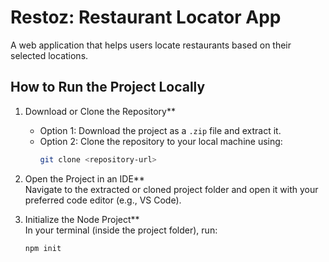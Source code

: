 # Restoz: Restaurant Locator App

A web application that helps users locate restaurants based on their selected locations.

## How to Run the Project Locally

1. Download or Clone the Repository**  
   - Option 1: Download the project as a `.zip` file and extract it.  
   - Option 2: Clone the repository to your local machine using:  
     ```bash
     git clone <repository-url>
     ```

2. Open the Project in an IDE**  
   Navigate to the extracted or cloned project folder and open it with your preferred code editor (e.g., VS Code).

3. Initialize the Node Project**  
   In your terminal (inside the project folder), run:  
   ```bash
   npm init
